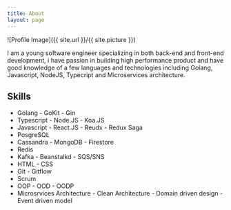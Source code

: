 ```yaml
---
title: About
layout: page
---
```


![Profile Image]({{ site.url }}/{{ site.picture }})

<p>I am a young software engineer specializing in both back-end and front-end development, i have passion in building high performance product and have good knowledge of a few languages and technologies including Golang, Javascript, NodeJS, Typecript and Microservices architecture.</p>

<h2>Skills</h2>

<ul class="skill-list">
	<li>Golang - GoKit - Gin</li>
	<li>Typescript - Node.JS - Koa.JS</li>
	<li>Javascript - React.JS - Reudx - Redux Saga</li>
	<li>PosgreSQL</li>
	<li>Cassandra - MongoDB - Firestore</li>
	<li>Redis</li>
	<li>Kafka - Beanstalkd - SQS/SNS </li>
	<li>HTML - CSS</li>
	<li>Git - Gitflow</li>
	<li>Scrum</li>
	<li>OOP - OOD - OODP</li>
	<li>Microsrvices Architecture - Clean 
Architecture - Domain driven design - Event driven model</li>

</ul>

<!-- <h2>Projects</h2>

<ul>
	<li><a href="https://github.com/">Lorem Lorem</a></li>
	<li><a href="https://github.com/">Ipsum Dolor</a></li>
	<li><a href="https://github.com/">Dolor Lorem</a></li>
</ul> -->
